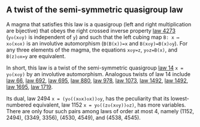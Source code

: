 ## A twist of the semi-symmetric quasigroup law

A magma that satisfies this law is a quasigroup (left and right multiplication are bijective) that obeys the right crossed inverse property [law 4273](https://teorth.github.io/equational_theories/implications/?4273) (`y◇(x◇y)` is independent of `y`) and such that the left cubing map `B: x ↦ x◇(x◇x)` is an involutive automorphism (`B(B(x))=x` and `B(x◇y)=B(x)◇y`).  For any three elements of the magma, the equations `x◇y=z`, `y◇z=B(x)`, and `B(z)◇x=y` are equivalent.

In short, this law is a twist of the semi-symmetric quasigroup [law 14](https://teorth.github.io/equational_theories/implications/?14) `x = y◇(x◇y)` by an involutive automorphism.  Analogous twists of law 14 include [law 66](https://teorth.github.io/equational_theories/implications/?66), [law 692](https://teorth.github.io/equational_theories/implications/?692), [law 695](https://teorth.github.io/equational_theories/implications/?695), [law 880](https://teorth.github.io/equational_theories/implications/?880), [law 978](https://teorth.github.io/equational_theories/implications/?978), [law 1073](https://teorth.github.io/equational_theories/implications/?1073), [law 1492](https://teorth.github.io/equational_theories/implications/?1492), [law 1492](https://teorth.github.io/equational_theories/implications/?1496), [law 1695](https://teorth.github.io/equational_theories/implications/?1695), [law 1719](https://teorth.github.io/equational_theories/implications/?1719).

Its dual, law 2494 `x = (y◇((x◇x)◇x))◇y`, has the peculiarity that its lowest-numbered equivalent, law 1152 `x = y◇((z◇(x◇y))◇z)`, has more variables.  There are only four such pairs among laws of order at most 4, namely (1152, 2494), (3349, 3356), (4530, 4549), and (4538, 4545).
